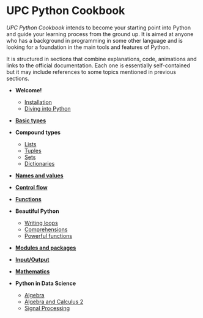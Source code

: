 # UPC Python Cookbook

_UPC Python Cookbook_ intends to become your starting point into Python and guide your learning process from the ground up. It is aimed at anyone who has a background in programming in some other language and is looking for a foundation in the main tools and features of Python.

It is structured in sections that combine explanations, code, animations and links to the official documentation. Each one is essentially self-contained but it may include references to some topics mentioned in previous sections.

-   **Welcome!**

    -   [Installation](/upc-python-cookbook/installation.html)
    -   [Diving into Python](/upc-python-cookbook/first-steps.html)

-   [**Basic types**](/upc-python-cookbook/basic-types.html)

-   **Compound types**

    -   [Lists](/upc-python-cookbook/lists.html)
    -   [Tuples](/upc-python-cookbook/tuples.html)
    -   [Sets](/upc-python-cookbook/sets.html)
    -   [Dictionaries](/upc-python-cookbook/dicts.html)

-   [**Names and values**](/upc-python-cookbook/names-values.html)

-   [**Control flow**](/upc-python-cookbook/control-flow.html)

-   [**Functions**](/upc-python-cookbook/functions.html)

-   **Beautiful Python**

    -   [Writing loops](/upc-python-cookbook/looping-lists.html)
    -   [Comprehensions](/upc-python-cookbook/comprehensions.html)
    -   [Powerful functions](/upc-python-cookbook/powerful-functions.html)

-   [**Modules and packages**](/upc-python-cookbook/modules.html)

-   [**Input/Output**](/upc-python-cookbook/i-o.html)

-   [**Mathematics**](/upc-python-cookbook/maths.html)

-   **Python in Data Science**
    -   [Algebra](algebra/index.html)
    -   [Algebra and Calculus 2](algebra-i-calcul-2/index.html)
    -   [Signal Processing](signal-processing/index.html)

<Autors autors="adell raul yikai"/>
